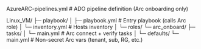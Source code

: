 AzureARC-pipelines.yml              # ADO pipeline definition (Arc onboarding only)

Linux_VM/
├─ playbook/
│  ├─ playbook.yml                  # Entry playbook (calls Arc role)
│  └─ inventory.yml                 # Hosts inventory
│
└─ roles/
   └─ arc_onboard/
      ├─ tasks/
      │  └─ main.yml                # Arc connect + verify tasks
      │
      └─ defaults/
         └─ main.yml                # Non-secret Arc vars (tenant, sub, RG, etc.)
